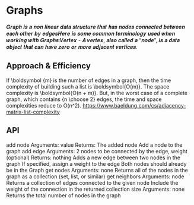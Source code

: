 # Graphs
𝑮𝒓𝒂𝒑𝒉 𝒊𝒔 𝒂 𝒏𝒐𝒏 𝒍𝒊𝒏𝒆𝒂𝒓 𝒅𝒂𝒕𝒂 𝒔𝒕𝒓𝒖𝒄𝒕𝒖𝒓𝒆 𝒕𝒉𝒂𝒕 𝒉𝒂𝒔 𝒏𝒐𝒅𝒆𝒔 𝒄𝒐𝒏𝒏𝒆𝒄𝒕𝒆𝒅 𝒃𝒆𝒕𝒘𝒆𝒆𝒏 𝒆𝒂𝒄𝒉 𝒐𝒕𝒉𝒆𝒓 𝒃𝒚 𝒆𝒅𝒈𝒆𝒔𝑯𝒆𝒓𝒆 𝒊𝒔 𝒔𝒐𝒎𝒆 𝒄𝒐𝒎𝒎𝒐𝒏 𝒕𝒆𝒓𝒎𝒊𝒏𝒐𝒍𝒐𝒈𝒚 𝒖𝒔𝒆𝒅 𝒘𝒉𝒆𝒏 𝒘𝒐𝒓𝒌𝒊𝒏𝒈 𝒘𝒊𝒕𝒉 𝑮𝒓𝒂𝒑𝒉𝒔:𝑽𝒆𝒓𝒕𝒆𝒙 - 𝑨 𝒗𝒆𝒓𝒕𝒆𝒙, 𝒂𝒍𝒔𝒐 𝒄𝒂𝒍𝒍𝒆𝒅 𝒂 “𝒏𝒐𝒅𝒆”, 𝒊𝒔 𝒂 𝒅𝒂𝒕𝒂 𝒐𝒃𝒋𝒆𝒄𝒕 𝒕𝒉𝒂𝒕 𝒄𝒂𝒏 𝒉𝒂𝒗𝒆 𝒛𝒆𝒓𝒐 𝒐𝒓 𝒎𝒐𝒓𝒆 𝒂𝒅𝒋𝒂𝒄𝒆𝒏𝒕 𝒗𝒆𝒓𝒕𝒊𝒄𝒆𝒔.


## Approach & Efficiency
If \boldsymbol {m} is the number of edges in a graph, then the time complexity of building such a list is \boldsymbol{O(m)}. The space complexity is \boldsymbol{O(n + m)}. But, in the worst case of a complete graph, which contains {n \choose 2} edges, the time and space complexities reduce to O(n^2).
https://www.baeldung.com/cs/adjacency-matrix-list-complexity


## API
<!-- Description of each method publicly available in your Graph -->
add node
Arguments: value
Returns: The added node
Add a node to the graph
add edge
Arguments: 2 nodes to be connected by the edge, weight (optional)
Returns: nothing
Adds a new edge between two nodes in the graph
If specified, assign a weight to the edge
Both nodes should already be in the Graph
get nodes
Arguments: none
Returns all of the nodes in the graph as a collection (set, list, or similar)
get neighbors
Arguments: node
Returns a collection of edges connected to the given node
Include the weight of the connection in the returned collection
size
Arguments: none
Returns the total number of nodes in the graph
